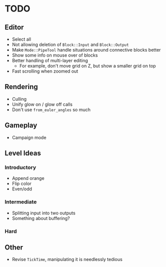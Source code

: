 # TODO
## Editor
- Select all
- Not allowing deletion of `Block::Input` and `Block::Output`
- Make `Mode::PipeTool` handle situations around connective blocks better
- Show some info on mouse over of blocks
- Better handling of multi-layer editing
    - For example, don't move grid on Z, but show a smaller grid on top
- Fast scrolling when zoomed out

## Rendering
- Culling
- Unify glow on / glow off calls
- Don't use `from_euler_angles` so much

## Gameplay
- Campaign mode

## Level Ideas
### Introductory
- Append orange
- Flip color
- Even/odd

### Intermediate
- Splitting input into two outputs
- Something about buffering?

### Hard

## Other
- Revise `TickTime`, manipulating it is needlessly tedious
